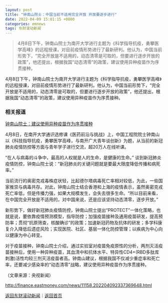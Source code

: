 ```yaml
---
layout: post
title: "钟南山院士：中国当前不适用完全开放 开放要逐步进行"
date: 2022-04-09 15:01:15 +0800
categories: emnews
tags: 东财滚动新闻
---
```

> 4月8日下午，钟南山院士为南开大学进行主题为《科学指导抗疫，勇攀医学高峰》的远程授课，对目前疫情形势进行了最新研判。他认为，中国当前形势下，“完全开放是不适用的，动态清零是可取的，但要进行逐步开放的政策”，他还提出，根据我国“动态清零”的政策，建议使用异种疫苗作为序贯接种。

<p>4月8日下午，钟南山院士为南开大学进行主题为《科学指导抗疫，勇攀医学高峰》的远程授课，对目前疫情形势进行了最新研判。他认为，中国当前形势下，“完全开放是不适用的，动态清零是可取的，但要进行逐步开放的政策”，他还提出，根据我国“动态清零”的政策，建议使用异种疫苗作为序贯接种。</p>
 <h3 class="emh3">相关报道</h3>
 <p><a href="http://finance.eastmoney.com/a/202204092337372478.html">钟南山院士：建议使用异种疫苗作为序贯接种</a></p>
 <p>4月8日，在南开大学通识选修课《医药前沿与挑战》上，中国工程院院士钟南山以《科技指导抗疫，勇攀医学高峰，与南开广大青年谈创新》为题，从当前的新冠肺炎疫情防控等方面与青年学子进行交流，超20万人在线听课。</p>
 <p>“在人与病毒的斗争中，最高的人权就是人的生命，是健康的生命。” 谈到新冠肺炎疫情防控，钟南山院士说：“新冠肺炎的关键问题就是要最大限度降低传播和病死率。”</p>
 <p>当前流行的奥密克戎毒株症状轻，比起德尔塔病毒死亡率相对较低，为此，一些国家推崇与病毒共存。对此，钟南山院士结合香港和上海的疫情表示，虽然奥密克戎死亡率低，但是传播力强，如果大规模发生，会失去很多生命。“所以目前来看，在中国完全开放是不适用的，对中国来说，还是应该坚持动态清零，逐步开放。”</p>
 <p>新形势下，做好新冠肺炎疫情防控，钟南山院士提出“PROTECT”一体化策略，也就是说，要依靠疫情预测模型，指导防控；加强疫苗接种及通用疫苗研发，提高预防率；贯彻“抗原筛查，核酸确诊”的政策；加速新冠药物及抗体的研发；多学科康复介入降低后遗症风险；实现医院、社区、基层一体化防控管理；以疾病为中心向以健康为中心转变。</p>
 <p>对于疫苗接种，钟南山院士介绍，通过实验室对疫苗免疫原性的分析，两剂灭活疫苗接种后，使用一种异种疫苗，其血清中和抗体水平、特异性CD4+(RBD多肽库刺激)活性均较三剂灭活疫苗者高。钟南山建议，根据我国不仅减少重症率和死亡率，还要减少感染率的“动态清零”战略，建议使用异种疫苗作为序贯接种。</p><p class="em_media">（文章来源：央视新闻）</p>

<http://finance.eastmoney.com/news/11158,202204092337369648.html>

[返回东财滚动新闻](//finews.withounder.com/emnews/)｜[返回首页](//finews.withounder.com/)